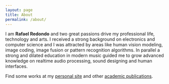 ```yaml
---
layout: page
title: About
permalink: /about/
---
```


I am **Rafael Redondo** and two great passions drive my professional life, technology and arts. I received a strong background on electronics and computer science and I was attracted by areas like human vision modeling, image coding, image fusion or pattern recognition algorithms. In parallel a strong and dilated education in modern music guided me to grow advanced knowledge on realtime audio processing, sound designing and human interfaces.

Find some works at my [personal site](http://www.tonoamusic.com/rafaelredondotejedor) and other [academic publications](http://scholar.google.es/citations?user=QKaQVQkAAAAJ&hl=es&oi=ao).